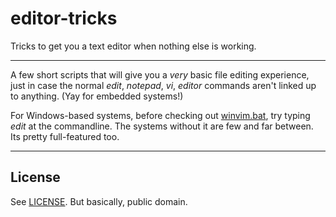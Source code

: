 # editor-tricks
Tricks to get you a text editor when nothing else is working.

---

A few short scripts that will give you a *very* basic file editing experience, just in case the normal *edit*, *notepad*, *vi*, *editor* commands aren't linked up to anything. (Yay for embedded systems!)

For Windows-based systems, before checking out [winvim.bat](winvim.bat), try typing *edit* at the commandline. The systems without it are few and far between. Its pretty full-featured too.

---

## License

See [LICENSE](LICENSE). But basically, public domain.
